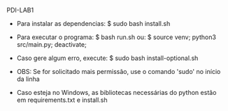 PDI-LAB1

- Para instalar as dependencias: $ sudo bash install.sh

- Para executar o programa: $ bash run.sh
ou: $ source venv; python3 src/main.py; deactivate;

- Caso gere algum erro, execute: $ sudo bash install-optional.sh

- OBS: Se for solicitado mais permissão, use o comando 'sudo' no início da linha

- Caso esteja no Windows, as bibliotecas necessárias do python estão em requirements.txt e install.sh
